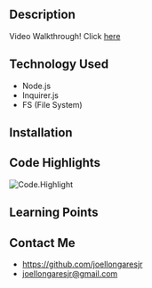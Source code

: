 ## Description 




Video Walkthrough! Click [here](https://drive.google.com/file/d/1XVJ-3aonA6prCSrucbKFHPsgwwKnu0Ba/view)


## Technology Used
* Node.js
* Inquirer.js
* FS (File System)

## Installation


## Code Highlights

![Code.Highlight](./Assets/images/readmegen%20code%20highlights.png)

## Learning Points





## Contact Me 
* https://github.com/joellongaresjr
* joellongaresjr@gmail.com